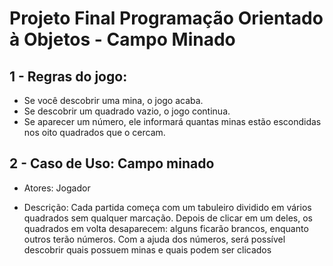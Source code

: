 # Projeto Final Programação Orientado à Objetos - Campo Minado
## 1 - Regras do jogo:
* Se você descobrir uma mina, o jogo acaba.
* Se descobrir um quadrado vazio, o jogo continua.
* Se aparecer um número, ele informará quantas minas estão escondidas nos oito quadrados que o cercam.
## 2 - Caso de Uso: Campo minado
* Atores: Jogador

* Descrição: Cada partida começa com um tabuleiro dividido em vários quadrados sem qualquer marcação. Depois de clicar em um deles, os quadrados em volta desaparecem: alguns ficarão brancos, enquanto outros terão números. Com a ajuda dos números, será possível descobrir quais possuem minas e quais podem ser clicados
